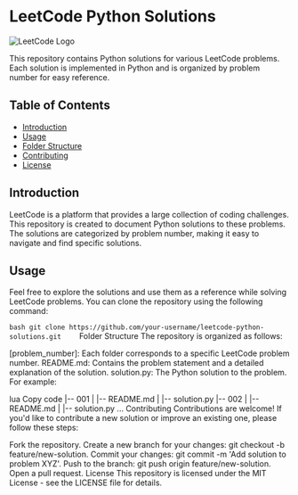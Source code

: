 # LeetCode Python Solutions

![LeetCode Logo](https://leetcode.com/static/images/LeetCode_logo.png)

This repository contains Python solutions for various LeetCode problems. Each solution is implemented in Python and is organized by problem number for easy reference.

## Table of Contents

- [Introduction](#introduction)
- [Usage](#usage)
- [Folder Structure](#folder-structure)
- [Contributing](#contributing)
- [License](#license)

## Introduction

LeetCode is a platform that provides a large collection of coding challenges. This repository is created to document Python solutions to these problems. The solutions are categorized by problem number, making it easy to navigate and find specific solutions.

## Usage

Feel free to explore the solutions and use them as a reference while solving LeetCode problems. You can clone the repository using the following command:

```bash git clone https://github.com/your-username/leetcode-python-solutions.git    ```
Folder Structure
The repository is organized as follows:

[problem_number]: Each folder corresponds to a specific LeetCode problem number.
README.md: Contains the problem statement and a detailed explanation of the solution.
solution.py: The Python solution to the problem.
For example:

lua
Copy code
|-- 001
|   |-- README.md
|   |-- solution.py
|-- 002
|   |-- README.md
|   |-- solution.py
...
Contributing
Contributions are welcome! If you'd like to contribute a new solution or improve an existing one, please follow these steps:

Fork the repository.
Create a new branch for your changes: git checkout -b feature/new-solution.
Commit your changes: git commit -m 'Add solution to problem XYZ'.
Push to the branch: git push origin feature/new-solution.
Open a pull request.
License
This repository is licensed under the MIT License - see the LICENSE file for details.